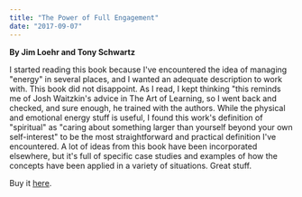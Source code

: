 ```yaml
---
title: "The Power of Full Engagement"
date: "2017-09-07"
---
```


**By Jim Loehr and Tony Schwartz**

I started reading this book because I've encountered the idea of managing "energy" in several places, and I wanted an adequate description to work with. This book did not disappoint. As I read, I kept thinking "this reminds me of Josh Waitzkin's advice in The Art of Learning, so I went back and checked, and sure enough, he trained with the authors. While the physical and emotional energy stuff is useful, I found this work's definition of "spiritual" as "caring about something larger than yourself beyond your own self-interest" to be the most straightforward and practical definition I've encountered. A lot of ideas from this book have been incorporated elsewhere, but it's full of specific case studies and examples of how the concepts have been applied in a variety of situations. Great stuff.

Buy it [here](https://smile.amazon.com/Power-Full-Engagement-Managing-Performance-ebook/dp/B000FC0SWS/ref=sr_1_1?s=digital-text&ie=UTF8&qid=1507241154&sr=1-1&keywords=the+power+of+full+engagement).
